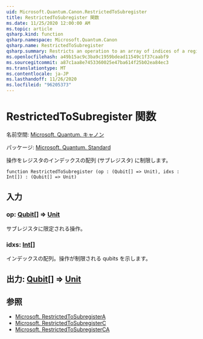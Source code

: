 ```yaml
---
uid: Microsoft.Quantum.Canon.RestrictedToSubregister
title: RestrictedToSubregister 関数
ms.date: 11/25/2020 12:00:00 AM
ms.topic: article
qsharp.kind: function
qsharp.namespace: Microsoft.Quantum.Canon
qsharp.name: RestrictedToSubregister
qsharp.summary: Restricts an operation to an array of indices of a register, i.e., a subregister.
ms.openlocfilehash: a49b15ac9c3ba9c1959bdead11549c1f37caabf9
ms.sourcegitcommit: a87c1aa8e7453360025e47ba614f25b02ea84ec3
ms.translationtype: MT
ms.contentlocale: ja-JP
ms.lasthandoff: 11/26/2020
ms.locfileid: "96205373"
---
```

# <a name="restrictedtosubregister-function"></a>RestrictedToSubregister 関数

名前空間: [Microsoft. Quantum. キャノン](xref:Microsoft.Quantum.Canon)

パッケージ: [Microsoft. Quantum. Standard](https://nuget.org/packages/Microsoft.Quantum.Standard)


操作をレジスタのインデックスの配列 (サブレジスタ) に制限します。

```qsharp
function RestrictedToSubregister (op : (Qubit[] => Unit), idxs : Int[]) : (Qubit[] => Unit)
```


## <a name="input"></a>入力

### <a name="op--qubit--unit"></a>op: [Qubit](xref:microsoft.quantum.lang-ref.qubit)[] => [Unit](xref:microsoft.quantum.lang-ref.unit) 

サブレジスタに限定される操作。


### <a name="idxs--int"></a>idxs: [Int](xref:microsoft.quantum.lang-ref.int)[]

インデックスの配列。操作が制限される qubits を示します。



## <a name="output--qubit--unit"></a>出力: [Qubit](xref:microsoft.quantum.lang-ref.qubit)[] => [Unit](xref:microsoft.quantum.lang-ref.unit) 



## <a name="see-also"></a>参照

- [Microsoft. RestrictedToSubregisterA](xref:Microsoft.Quantum.Canon.RestrictedToSubregisterA)
- [Microsoft. RestrictedToSubregisterC](xref:Microsoft.Quantum.Canon.RestrictedToSubregisterC)
- [Microsoft. RestrictedToSubregisterCA](xref:Microsoft.Quantum.Canon.RestrictedToSubregisterCA)